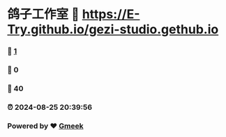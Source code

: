 # 鸽子工作室 :link: https://E-Try.github.io/gezi-studio.gethub.io 
### :page_facing_up: [1](https://E-Try.github.io/gezi-studio.gethub.io/tag.html) 
### :speech_balloon: 0 
### :hibiscus: 40 
### :alarm_clock: 2024-08-25 20:39:56 
### Powered by :heart: [Gmeek](https://github.com/Meekdai/Gmeek)
